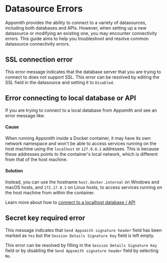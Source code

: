 # Datasource Errors

Appsmith provides the ability to connect to a variety of datasources, including both databases and APIs. However, when setting up a new datasource or modifying an existing one, you may encounter connectivity errors. This guide aims to help you troubleshoot and resolve common datasource connectivity errors.

## SSL connection error

<Message
messageContainerClassName="error" 
messageContent="dev.miku.r2dbc.mysql.client.MySqlConnectionClosedException: Connection unexpectedly closed. Error was received while reading the incoming data. The connection will be closed."/>

This error message indicates that the database server that you are trying to connect to does not support SSL. This error can be resolved by editing the SSL field in the datasource and setting it to `Disabled`.

## Error connecting to local database or API

If you are trying to connect to a local database from Appsmith and see an error message like:

<Message
messageContainerClassName="error" 
messageContent="Connection refused. Server logs - 'io.netty.channel.AbstractChannel$AnnotatedConnectException: finishConnect(..) failed: Connection refused: /172.17.0.1:3306'"/>

#### Cause

When running Appsmith inside a Docker container, it may have its own network namespace and won't be able to access services running on the host machine using the `localhost` or `127.0.0.1` addresses. This is because these addresses points to the container's local network, which is different from that of the host machine.

#### Solution

Instead, you can use the hostname `host.docker.internal` on Windows and macOS hosts, and `172.17.0.1` on Linux hosts, to access services running on the host machine from within the container.

Learn more about how to [connect to a localhost database / API](/connect-data/how-to-guides/how-to-work-with-local-apis-on-appsmith)

## Secret key required error

<Message
messageContainerClassName="error" 
messageContent="Secret key is required when sending session details is switched on, and should be at least 32 characters in length."/>

This message indicates that `Send Appsmith signature header` field has been marked as `Yes` but the `Session Details Signature Key` field is left empty.

This error can be resolved by filling in the `Session Details Signature Key` field or by disabling the `Send Appsmith signature header` field by selecting `No`.
